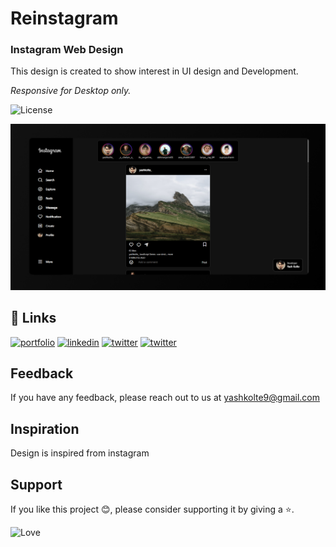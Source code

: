 # Reinstagram
### Instagram Web Design

This design is created to show interest in UI design and Development.

<i>Responsive for Desktop only.</i>

![License](https://img.shields.io/github/license/yashkolte/Reinstagram.svg)


<img src="./Instagram.png" />

## 🔗 Links
[![portfolio](https://img.shields.io/badge/my_github-000?style=for-the-badge&logo=ko-fi&logoColor=white)](https://github.com/yashkolte)
[![linkedin](https://img.shields.io/badge/linkedin-0A66C2?style=for-the-badge&logo=linkedin&logoColor=white)](https://www.linkedin.com/in/yashkolte)
[![twitter](https://img.shields.io/badge/twitter-1DA1F2?style=for-the-badge&logo=twitter&logoColor=white)](https://twitter.com/yashkolte20)
[![twitter](https://img.shields.io/badge/instagram-f60866?style=for-the-badge&logo=instagram&logoColor=white)](https://twitter.com/yashkolte20)


## Feedback

If you have any feedback, please reach out to us at yashkolte9@gmail.com

## Inspiration 

Design is inspired from instagram

## Support

If you like this project 😊, please consider supporting it by giving a ⭐️.


![Love](http://ForTheBadge.com/images/badges/built-with-love.svg)
